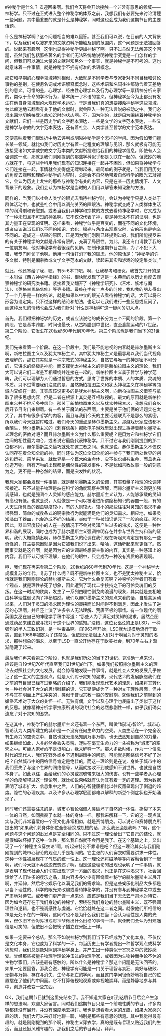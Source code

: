 #神秘学是什么？
欢迎回来啊。我们今天将会开始接触一个非常有意思的领域——神秘学。只不过在正式进入整个神秘学的体系之前，我想我们有必要先来讨论清楚一些问题。其中最重要的就是什么是神秘学，同时这也会成为我们这期节目的主要话题。

什么是神秘学啊？这个问题相当的难以回答。甚至我们可以说，在目前的人文背景下，以及我们可以搜罗来的文献资料所能触及到的范围内，这个问题是无法被回答的。说起来有趣啊，这倒也显得神秘学更加神秘了啊。只不过虽然无法解答这个问题，虽然我们包括那些著名的学者们无法系统地说明神秘学究竟是一门怎样的学问，但我们可以通过大量的文献得知另外一个事实，就是神秘学是不可考的。这也就意味着一件事情，就是神秘学不拥有标准的术语概念。

那它和早期的心理学领域特别相似，大致就是不同学者与专家针对不同目标和讨论事物的差别，在使用名词或术语解释概念时，这些术语和名词往往都隐含着天差地别的意义。可惜的是，心理学、经由性心理学以及行为心理学等一票精神分析专家的，类似于革命的学术行为，基本统一了术语的含义。但神秘学至今为止都没有发生在他自身领域里的大规模学术运动。于是当我们真的想要接触神秘学这些领域，为此痴迷地去翻看有关于他的文献时，就会陷入一种无法言说的被动之中。我们必须来回地切换接受这些知识时的状态啊。不，因为别的，就是因为围绕着神秘学的文献们，它们一些是历史学的文字翻本表达，一些是文学的文字范本表达，一些又是神学与宗教的文字范本表达，还有着社会、人类学甚至哲学的文字范本表达。

这便意味着我们很难折中地去评判或明晰神秘学是个怎样的学问。因为假如我们擅长某一领域，就比如我们对历史学有着一定程度的理解与见识，那么就极有可能无法接受诸如文学或宗教文字范本类的文献所投递给我们的神秘学信息。即使有人会强调这一点，那就是我们刚刚提到的那些学科似乎都是关联在一起的。但微妙的地方就在于，将这些学科用我们现有的知识连接在一起并不困难，但如果将神秘学与它们连接在一起，事情就会变得虚无缥缈起来。最简单的例子就是，当我们用历史的角度去观察和理解神秘学的内容时，总是会不自然地带着自然科学的眼光去凝视它，会认为历史上发生的那些与神秘学有关的内容，只是在某一历史情境下、人文背景下的现象。我们会认为神秘学是当时的人们用以解答未知现象的方法。

同样的，当我们以社会人类学的眼光去看待神秘学时，会认为神秘学只是人类处于群体活动中，也就是社会中用以调剂关系的障眼法。神秘学就变成了人类群体生活中的润滑剂和安慰剂。或者当我们以神学和宗教的方式去看待神秘学时，它又成为了一种未知且不可知的神圣啊。它不仅仅代表了神，更是神无处不在的证明，也是其力量正在显现的证明。这样来看，神秘学似乎是百变的，而在不同的文化环境，或者应该说当我们以不同的知识、文化、眼光与角度去观察它时，它的形象是完全不同的。造成这一结果的原因，正是因为我们刚刚已经提到过的，我们所能搜罗来的有关于神秘学的文献是非常有限的，充满了局限性。为此，我还专门请教了我的一位朋友啊，他对神秘学有着很深的见解。在制作这期节目之前，为了不犯下大错，我专门拜访了他啊。他用一句话打消了我的顾虑，他的原话是：“神秘学的许多文献，特别是偏宗教或文学文字范本的文献，读起来其实和游戏的设定集类似。”

就此，他还塞给了我，嗯，有5~6本书吧，啊，让我参考和研究。我首先打开的是一本叫做《西方神秘学指经》的书，很快就发现了这是一本典型的以历史角度去观察神秘学的研究类书籍。紧接着我又翻开了《神秘学研究》、《巫术、妖术与魔法》、《英格兰民俗信仰》等等书籍。最终在半夜一点多的时候，我和我的朋友得出了一个几乎是一样的结论，就是如果以中立的眼光去看待神秘学的话，大可以将它形容为设定集。只不过这样的结论和想法，也足以让我们进行一些反思或反问了，而这种反思的情绪也会成为我们针对“什么是神秘学”这一疑问的切入点。

首先，我们得把神秘学的历史，或者应该说他的成长分为三个不同的阶段。第一个阶段，它是基本跨度，时间也最长，从古希腊到中世纪，直至启蒙运动的17世纪。第二个阶段，它发生在20世纪60年代到70年代。第三个阶段就是我们当下的21世纪。

我们先来看第一个阶段。在这一阶段中，我们最不能忽视的内容就是赫尔墨斯主义啊，新柏拉图主义以及犹太神秘主义。其中犹太神秘主义是最容易以我们当代视角去理解的，那它其实就是一种宗教式的神秘主义，自然它与唯一的神是密不可分的，它讲求的终极是神能。而支撑犹太神秘主义的则是新柏拉图主义的理论，我们大可以说它们二者是互相缠绕并连接在一起的。新柏拉图主义属于哲学与神学范畴，我们可以理解为人们通过哲思的方式，思考了世界的本质、人的本质、灵魂的本质。只不过需要我们注意的是，虽然新柏拉图主义和犹太神秘主义在神秘学等领域内交织在一起，其实应该说更多的是犹太神秘主义啊，向新柏拉图主义借鉴与拿取了很多思想内容，但是二者在根源上其实是互相敌视的。最大的原因就是新柏拉图主义并不排斥多神信仰。那关于新柏拉图主义以及犹太神秘主义，我想我们会以后开节目专门来聊啊。有一些关于魔法的东西啊，主要是关于他们俩的话题实在太大了，其中有很多哲学的内容，而且与我们今天的主要话题联系不是那么的紧密，所以我们今天就暂时略过。我们今天的重点是赫尔墨斯主义。那游戏玩家应该都不会陌生，赫尔墨斯主义的《刺客信条》那款电子游戏里就出现过秉持着赫尔墨斯主义理念的密教对吧？而且赫尔墨斯主义为什么那么重要呢？是因为它和神秘学它们之间的相性最为吻合，或者说它最能代表神秘学。只不过它与我们刚刚提到的那二位都不同，赫尔墨斯主义恰巧就处在这二者之间。也就是说，赫尔墨斯主义不仅仅认同存在着全知全能的神，同时还认为这位全知全能的神参与了我们所处世界的创造和运转。简单来说，就世界是一个巨大的生命体，它不仅仅拥有生命，而且也在创造万物。所有万物的出现都是偶然性的突发事件，不是犹如宗教故事一般的刻意为之，更不是一种必然的结果，而是突发性的状况。

我想大家都会发现一件事情，就是赫尔墨斯主义的论调，其实和量子物理的论调非常接近。只不过量子物理是站在科学的角度观察并理解，而赫尔墨斯主义则更加强调感知，也就是强调个人灵知的感应能力。赫尔墨斯主义认为，人能够承载的灵知有高也有低。也就是说，人就像是一个可以被灌进所谓隐秘知识的器皿一般，有的人天生所具备的器皿容度较小，有的人则较大。较小的那些往往对灵知的渴求不会很强烈，简单的或教条式的啊宗教行为就能满足他们的灵知需求。相应地，如果灵知溢出了器皿，也会造成不好的结果，类似于一种被知识诅咒了一般的疯狂。那也因此，器皿容度较小的人在一般情况下不会对灵知产生过多的渴求，这便是一种世界和谐的展现，同时也成为了赫尔墨斯主义强调神明存在并参与世界主持和谐的证明。我们大概能猜出啊，赫尔墨斯主义的论调在我们现在听起来肯定是有那么一些奇怪的，其主要原因就是因为它被我们说了出来，哈哈，这话听起来就更怪了。然而事实就是这样啊，就是因为它的论调最终想要主张的内容，其实是一种感知上的内容。我们不认可或不理解，在他们的眼中，只会成为一种没有资质的表现啊。

哼，我们现在再来看第二个阶段，20世纪的60年代到70年代。这是一个神秘学大规模复苏的年代。复苏了什么呢？既不是新柏拉图主义，也不是犹太神秘主义，恰恰就是我们刚刚谈论的赫尔墨斯主义。它为什么会复苏啊？神秘学的学者们有着一个观点，就是理性杀死了想象，因此遭到了现代二字挟持之下的可怜灵魂们的反叛。在这一时期的欧美，发生了一系列由理性倒戈向浪漫的现象，其实就是变相地由科学理性倒戈向了神秘超然。我们以赫尔墨斯主义的观点来看的话，自启蒙运动以来，人们对于灵知的渴求因为理性的裹挟而长时间得不到满足，因此才发生了逆反的心理啊，并且还上演了许多令人无法理解、荒唐至极的事情。有一位现代的啊英国女巫在自己的神秘学手稿中写道：“那些人为了满足对灵知的渴求，居然企图通过药品来建立或寻找对于这个世界的感知。”没错，这位女巫说的正是LSD，一种强烈的半人工致幻剂，是一种毒品啊。自1963年开始，LSD就大规模地流行于欧美，直到1966年被定为了违禁品，但依旧无法阻止人们对于啊因为对于灵知的渴求，那种想象的渴求，以至于LSD一直公开地存在于欧美社会，到70年左右才渐渐隐藏了起来。

最后我们再来看第三个阶段，也就是我们所处的当下21世纪。更准确一点来说，应该是自19世纪70年代直至我们21世纪的当下。如果我们按照赫尔墨斯主义的理论去对照社会的文化发展，就会惊奇地发现一件事情，就是社会人文的发展几乎佐证了这一主义的主要观点，就是人们对于灵知的渴求。现代艺术的发展脉络我们在之前的节目里已经有过粗略的介绍了，我们能发现现代艺术的理念，如果将其转化为一种社会对于大众的思想慰藉的话，它无疑便成为了一种对立于理性层面，但并不与其在明面上产生冲突的，类似于普世宗教一般的安慰剂。就像我们之前聊到的媚俗艺术对于大众的关怀一样。无独有偶，文学以及心理学也展露出了类似于这样的反思。就像精神分析学家拉康所说的现代社会的必然悲剧性一样，似乎我们确实遗忘了对于灵知的渴求。

在这其中，神秘学下的赫尔墨斯主义还有着一个东西，叫做“城市心智论”。城市心智论认为人类所建立的城市是一个没有任何生命力的空壳。人类生活在一个完全没有生命力的空壳之中，自然也就无法感知到万事万物，也无法感知到自然的力量。如果继续如此，人类必然会丢失灵魂，迷失在毫无生命力的一处被称为“城市”的空壳之中。可能大家听的不是很明白，我来解释一下。那大多数时候，作为一个信息时代的现代人，我们在野外或乡下遇到最棘手的问题，可能就是网络信号不好了对吧？自然城市中的网络信号肯定是绝佳的。而这一理论则是在说，身处于城市中的我们丢失了与这个世界的网络信号，从而就接收不到或感知不到世界，也就是自然本身了。如此以往，会给我们的心灵或灵魂带来极大的伤害。也有一些学者从心理学的角度解释过这一理论啊，就比如说荣格就有认为其有着一定的道理。因为数据表明了城市扩大、信息集中之后，人们的心智健康相比以往反而呈现出了倒退的趋势。隐性的心理疾病，以及许多从心理学层面都难以解释的新型个例症状也开始涌现了。

同时我们还需要注意的是，城市心智论强调人类破坏了自然的一体性，撕裂了本来一体的自然，如同撕裂了本就一体的身体一样。那我来解释一下，它的这一观点其实与我们非常喜爱的一个亚文化非常相似，就是赛博朋克。可以说它和赛博朋克所提出的“如果我们将身体部位全部替换成机械的话，那么我还会是我吗？”啊，这个问题与这个问题的出发点是完全相同的。只不过这一理论给出了它自己的结论，就是假如破坏掉了这种一体性，那么我自然就不会再是我了。在这个基础之上，又出现了一个“神秘主义穿衣论”啊，听起来特别不靠谱是吧？但这一理论其实与我们刚刚提到的城市心智论的观点几乎是相同的。它主张的人们穿衣时需要讲求一体性，这种一体性被展现在了气质的统一性上。这一理论还将磁场等等内容融合到了一起啊，我们今天就不再这边做赘述了啊。但是这些理论的出现也表明了一件事情，就是表明了现代社会人们切实出现了这一方面的渴求，也正是在这种渴求下，社会回馈给了人们许多的娱乐之品，其内容多多少少有围绕着神秘学的赫尔墨斯主义展开啊，并延伸，然后将它娱乐化以满足我们的需求嘛。但是这些娱乐化制品大多都是以当下理性的、科学的眼光来改编或看待神秘学的，并没有参与到神秘学之中或去严肃地对待它。或者我们更严谨一点来说，应该是我们当下无法去严肃地对待它。因为如今还存在于我们身边的神秘学，萦绕在我们身边的赫尔墨斯主义，既不强调理性和逻辑，也不强调感性与虔诚。它恰恰就处在这二者之间。就像他们所相信的神是无处不在的一样啊，这同时也不是为什么我们在当下会认为理性是人类的光辉，但依旧不会对妈祖或财神爷做出什么出格的事情一样。就像我们会认为封建迷信是可笑的，但依旧不会把筷子插立在米饭上一样。

如果一定要来个总结，那么不如说神秘学到我们当下已经成为了文化本身。不仅仅是文化本身，它也成为了科学的一环。每当历史上有学者提出一种哲学观点或科学猜想时，我们总是能对照到神秘学身上，并产生出一种类似于冥冥之中的微妙感受。曾经那些被量子物理学理论冲击过的物理学家，或者因为生物钟而争论不休的生物学家们，应该是最有感触的。所以什么是神秘学？那这个问题是无法回答的。如果一定要回答，那我会说，神秘学有可能是一门关于理智与疯狂、美好与破败、无物与万物、存在与消失、生命与死亡的学问。而且这门学问很奇妙地将自己的位置摆在了他们的中间面。它不打算俯视地观察或仰视地崇拜，而是静静地参与其中，创造并改变一些东西。

OK，我们这期节目就到这里先结束了。我不知道大家在听到这期节目后会产生怎样的想法啊，欢迎大家留言。同时我们这期节目只是一个前瞻性质的节目，许多内容都还没有展开，并没有深度地去探讨。我也是想看看大家的反应，如果大家感兴趣的话，我们大可以来好好地聊一聊，特别是那些有意思的话题。其中我觉得最有趣的，就是刚刚提到的那个啊，神秘主义穿衣学，真的是既有哲理又贴近我们的生活，而且还挺风雅有趣的。那我们之后的节目再见，拜拜。